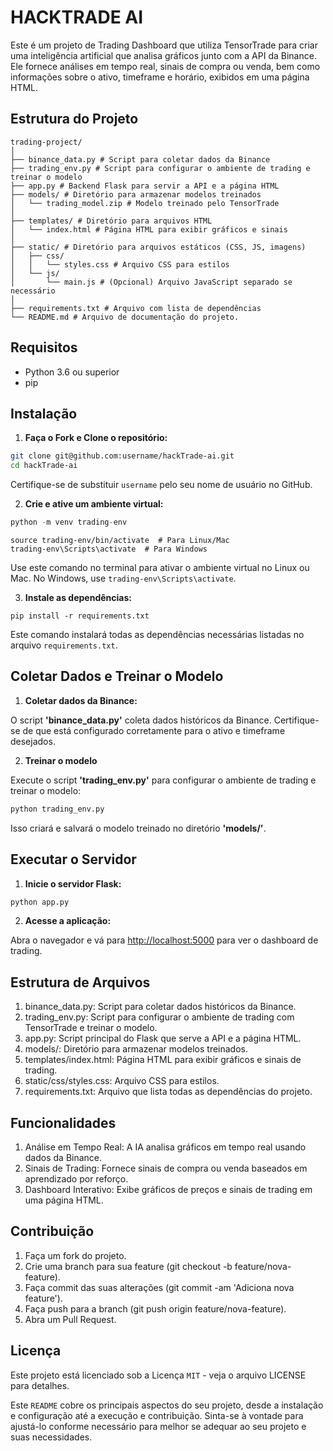 # HACKTRADE AI

Este é um projeto de Trading Dashboard que utiliza TensorTrade para criar uma inteligência artificial que analisa gráficos junto com a API da Binance. Ele fornece análises em tempo real, sinais de compra ou venda, bem como informações sobre o ativo, timeframe e horário, exibidos em uma página HTML.

## Estrutura do Projeto

    trading-project/
    │
    ├── binance_data.py # Script para coletar dados da Binance
    ├── trading_env.py # Script para configurar o ambiente de trading e treinar o modelo
    ├── app.py # Backend Flask para servir a API e a página HTML
    ├── models/ # Diretório para armazenar modelos treinados
    │   └── trading_model.zip # Modelo treinado pelo TensorTrade
    │
    ├── templates/ # Diretório para arquivos HTML
    │   └── index.html # Página HTML para exibir gráficos e sinais
    │
    ├── static/ # Diretório para arquivos estáticos (CSS, JS, imagens)
    │   ├── css/
    │   │   └── styles.css # Arquivo CSS para estilos
    │   └── js/
    │       └── main.js # (Opcional) Arquivo JavaScript separado se necessário
    │
    ├── requirements.txt # Arquivo com lista de dependências
    └── README.md # Arquivo de documentação do projeto.

## Requisitos

- Python 3.6 ou superior
- pip

## Instalação

1. **Faça o Fork e Clone o repositório:**

```bash
git clone git@github.com:username/hackTrade-ai.git
cd hackTrade-ai
```
Certifique-se de substituir `username` pelo seu nome de usuário no GitHub.

2. **Crie e ative um ambiente virtual:**

```python
python -m venv trading-env
```

```
source trading-env/bin/activate  # Para Linux/Mac
trading-env\Scripts\activate  # Para Windows
```
Use este comando no terminal para ativar o ambiente virtual no Linux ou Mac. No Windows, use `trading-env\Scripts\activate`.

3. **Instale as dependências:**

```pip
pip install -r requirements.txt
```
Este comando instalará todas as dependências necessárias listadas no arquivo `requirements.txt`.

## Coletar Dados e Treinar o Modelo

1. **Coletar dados da Binance:**

O script **'binance_data.py'** coleta dados históricos da Binance. Certifique-se de que está configurado corretamente para o ativo e timeframe desejados.

2. **Treinar o modelo**

Execute o script **'trading_env.py'** para configurar o ambiente de trading e treinar o modelo:

```python
python trading_env.py
```

Isso criará e salvará o modelo treinado no diretório **'models/'**.

## Executar o Servidor

1. **Inicie o servidor Flask:**

```python
python app.py
```

2. **Acesse a aplicação:**

Abra o navegador e vá para <http://localhost:5000> para ver o dashboard de trading.

## Estrutura de Arquivos

1. binance_data.py: Script para coletar dados históricos da Binance.
2. trading_env.py: Script para configurar o ambiente de trading com TensorTrade e treinar o modelo.
3. app.py: Script principal do Flask que serve a API e a página HTML.
4. models/: Diretório para armazenar modelos treinados.
5. templates/index.html: Página HTML para exibir gráficos e sinais de trading.
6. static/css/styles.css: Arquivo CSS para estilos.
7. requirements.txt: Arquivo que lista todas as dependências do projeto.

## Funcionalidades

1. Análise em Tempo Real: A IA analisa gráficos em tempo real usando dados da Binance.
2. Sinais de Trading: Fornece sinais de compra ou venda baseados em aprendizado por reforço.
3. Dashboard Interativo: Exibe gráficos de preços e sinais de trading em uma página HTML.

## Contribuição

1. Faça um fork do projeto.
2. Crie uma branch para sua feature (git checkout -b feature/nova-feature).
3. Faça commit das suas alterações (git commit -am 'Adiciona nova feature').
4. Faça push para a branch (git push origin feature/nova-feature).
5. Abra um Pull Request.

## Licença

Este projeto está licenciado sob a Licença `MIT` - veja o arquivo LICENSE para detalhes.

Este `README` cobre os principais aspectos do seu projeto, desde a instalação e configuração até a execução e contribuição. Sinta-se à vontade para ajustá-lo conforme necessário para melhor se adequar ao seu projeto e suas necessidades.
